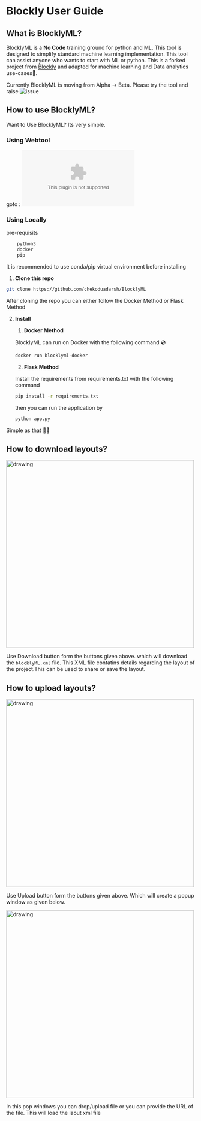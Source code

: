 # Blockly User Guide

## What is BlocklyML?
BlocklyML is a **No Code** training ground for python and ML. This tool is designed to simplify standard machine learning implementation.
This tool can assist anyone who wants to start with ML or python. This is a forked project from [Blockly](https://github.com/google/blockly) and adapted for machine learning and Data analytics use-cases:brain:. 

Currently BlocklyML is moving from Alpha -> Beta. Please try the tool and raise ![issue](https://github.com/chekoduadarsh/BlocklyML/issues)

## How to use BlocklyML?

Want to Use BlocklyML? Its very simple.

### Using Webtool

goto : ![blocklyml.herokuapp.com](blocklyml.herokuapp.com)

### Using Locally

pre-requisits

```bash
    python3
    docker
    pip
```

It is recommended to use conda/pip virtual environment before installing

1. **Clone this repo**

```bash
git clone https://github.com/chekoduadarsh/BlocklyML
```

After cloning the repo you can either follow the Docker Method or Flask Method

2. **Install**

    1. **Docker Method**

    BlocklyML can run on Docker with the following command :cd:

    ```bash
    docker run blocklyml-docker
    ```

    2. **Flask Method**

    Install the requirements from requirements.txt with the following command

    ```bash
    pip install -r requirements.txt 
    ```

    then you can run the application by

    ```bash
    python app.py
    ```

Simple as that :man_shrugging:

## How to download layouts? 


<img src="https://github.com/chekoduadarsh/BlocklyML/blob/main/media/butttons.png" alt="drawing" width="500"/>

Use Download button form the buttons given above. which will download the `blocklyML.xml` file. This XML file contatins details regarding the layout of the project.This can be used to share or save the layout.


## How to upload layouts?

<img src="https://github.com/chekoduadarsh/BlocklyML/blob/main/media/butttons.png" alt="drawing" width="500"/>

Use Upload button form the buttons given above. Which will create a popup window as given below.

<img src="https://github.com/chekoduadarsh/BlocklyML/blob/main/media/blocklyML_upload.png" alt="drawing" width="500"/>

In this pop windows you can drop/upload file or you can provide the URL of the file. This will load the laout xml file
